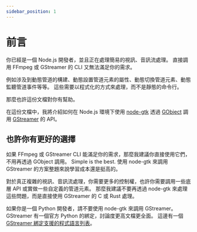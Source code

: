 ```yaml
---
sidebar_position: 1
---
```


# 前言

你已經是一個 Node.js 開發者，並且正在處理簡易的視訊、音訊流處理。
直接調用 FFmpeg 或 GStreamer 的 CLI 又無法滿足你的需求。

例如涉及到動態管道的構建、動態設置管道元素的屬性、動態切換管道元素、動態監聽管道事件等等。
這些需要以程式化的方式來處理，而不是靜態的命令行。

那麼也許這份文檔對你有幫助。

在這份文檔中，我將介紹如何在 Node.js 環境下使用 [node-gtk](https://github.com/romgrk/node-gtk) 透過 [GObject](https://docs.gtk.org/gobject/) 調用 [GStreamer](https://gstreamer.freedesktop.org/) 的 API。

## 也許你有更好的選擇

如果 FFmpeg 或 GStreamer CLI 能滿足你的需求，那麼我建議你直接使用它們，不用再透過 GObject 調用。
Simple is the best. 使用 node-gtk 來調用 GStreamer 的方案整題來說學習成本還是挺高的。

對於真正複雜的視訊、音訊流處理，你需要更多的控制權，也許你需要調用一些底層 API 或實做一些自定義的管道元素。
那麼我建議不要再透過 node-gtk 來處理這些問題，而是直接使用 GStreamer 的 C 或 Rust 處理。

如果你是一個 Python 開發者，請不要使用 node-gtk 來調用 GStreamer。
GStreamer 有一個官方 Python 的綁定，討論度更高文檔更全面。
這邊有一個 [GStreamer 綁定支援的程式語言列表](https://gstreamer.freedesktop.org/bindings/)。
